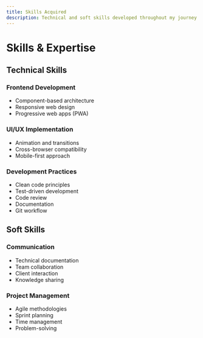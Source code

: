 ```yaml
---
title: Skills Acquired
description: Technical and soft skills developed throughout my journey
---
```


# Skills & Expertise

## Technical Skills

### Frontend Development
- Component-based architecture
- Responsive web design
- Progressive web apps (PWA)

### UI/UX Implementation
- Animation and transitions
- Cross-browser compatibility
- Mobile-first approach

### Development Practices
- Clean code principles
- Test-driven development
- Code review
- Documentation
- Git workflow

## Soft Skills

### Communication
- Technical documentation
- Team collaboration
- Client interaction
- Knowledge sharing

### Project Management
- Agile methodologies
- Sprint planning
- Time management
- Problem-solving
